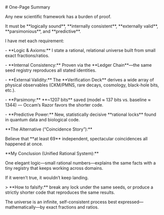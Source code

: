 \# One-Page Summary

Any new scientific framework has a burden of proof.  

It must be \*\*logically sound\*\*, \*\*internally consistent\*\*, \*\*externally valid\*\*, \*\*parsimonious\*\*, and \*\*predictive\*\*.

I have met each requirement:

\- \*\*Logic & Axioms:\*\* I state a rational, relational universe built from small exact fractions/ratios.

\- \*\*Internal Consistency:\*\* Proven via the \*\*Ledger Chain\*\*—the same seed registry reproduces all stated identities.

\- \*\*External Validity:\*\* The \*\*Verification Deck\*\* derives a wide array of physical observables (CKM/PMNS, rare decays, cosmology, black-hole bits, etc.).

\- \*\*Parsimony:\*\* \*\*\~1207 bits\*\* saved (model ≈ 137 bits vs. baseline ≈ 1344\) — Occam’s Razor favors the shorter code.

\- \*\*Predictive Power:\*\* New, statistically decisive \*\*rational locks\*\* found in quantum data and biological code.

\*\*The Alternative (“Coincidence Story”):\*\*  

Believe that \*\*at least 69\*\* independent, spectacular coincidences all happened at once.

\*\*My Conclusion (Unified Rational System):\*\*  

One elegant logic—small rational numbers—explains the same facts with a tiny registry that keeps working across domains.  

If it weren’t true, it wouldn’t keep landing.

\> \*\*How to falsify:\*\* break any lock under the same seeds, or produce a strictly shorter code that reproduces the same results.

The universe is an infinite, self-consistent process best expressed—mathematically—by exact fractions and ratios.

